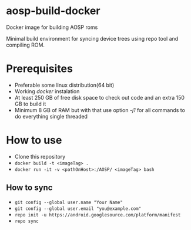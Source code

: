 # aosp-build-docker
Docker image for building AOSP roms

Minimal build environment for syncing device trees using repo tool and compiling ROM.

# Prerequisites

* Preferable some linux distribution(64 bit)
* Working *docker* instalation
* At least 250 GB of free disk space to check out code and an extra 150 GB to build it
* Minimum 8 GB of RAM but with that use option *-j1* for all commands to do everything single threaded

# How to use

* Clone this repository
* `docker build -t <imageTag> .`
* `docker run -it -v <pathOnHost>:/AOSP/ <imageTag> bash`

## How to sync
* `git config --global user.name "Your Name"`
* `git config --global user.email "you@example.com"`
* `repo init -u https://android.googlesource.com/platform/manifest`
* `repo sync`
